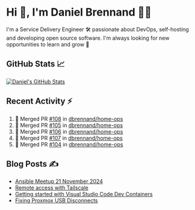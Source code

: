 # Hi 👋, I'm Daniel Brennand 👨‍💻

I'm a Service Delivery Engineer 🛠 passionate about DevOps, self-hosting and developing open source software. I'm always looking for new opportunities to learn and grow 🌱

## GitHub Stats 📈

[![Daniel's GitHub Stats](https://github-readme-stats.vercel.app/api?username=dbrennand&show_icons=true&count_private=true&hide_border=true&theme=dark)](https://github.com/anuraghazra/github-readme-stats)

## Recent Activity ⚡

<!--START_SECTION:activity-->
1. 🎉 Merged PR [#108](https://github.com/dbrennand/home-ops/pull/108) in [dbrennand/home-ops](https://github.com/dbrennand/home-ops)
2. 🎉 Merged PR [#105](https://github.com/dbrennand/home-ops/pull/105) in [dbrennand/home-ops](https://github.com/dbrennand/home-ops)
3. 🎉 Merged PR [#106](https://github.com/dbrennand/home-ops/pull/106) in [dbrennand/home-ops](https://github.com/dbrennand/home-ops)
4. 🎉 Merged PR [#107](https://github.com/dbrennand/home-ops/pull/107) in [dbrennand/home-ops](https://github.com/dbrennand/home-ops)
5. 🎉 Merged PR [#104](https://github.com/dbrennand/home-ops/pull/104) in [dbrennand/home-ops](https://github.com/dbrennand/home-ops)
<!--END_SECTION:activity-->

## Blog Posts ✍

<!-- BLOG-POST-LIST:START -->
- [Ansible Meetup 21 November 2024](https://danielbrennand.com/blog/ansible-meetup-21-november/)
- [Remote access with Tailscale](https://danielbrennand.com/blog/tailscale/)
- [Getting started with Visual Studio Code Dev Containers](https://danielbrennand.com/blog/vscode-dev-containers/)
- [Fixing Proxmox USB Disconnects](https://danielbrennand.com/blog/proxmox-fix-usb-disconnect/)
<!-- BLOG-POST-LIST:END -->
